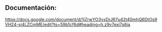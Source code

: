 ## Documentación:

https://docs.google.com/document/d/1jZrwYO3yxDrJR7u42t40mhQ6DtOs9VH24-sj4LZCmME/edit?ts=59b1cf6d#heading=h.z9v7exi7s6ja
